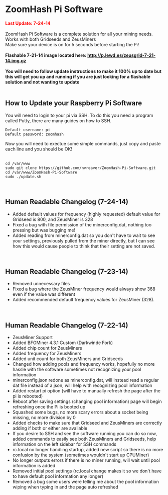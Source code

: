 ZoomHash Pi Software
====================
<strong style="color: red;">Last Update: 7-24-14</strong><br /><br />
ZoomHash Pi Software is a complete solution for all your mining needs.<br />
Works with both Gridseeds and ZeusMiners<br />
Make sure your device is on for 5 seconds before starting the Pi!<br /><br />
<strong>Flashable 7-21-14 image located here: http://p.lewd.es/zeusgrid-7-21-14.img.gz<br /><br />
You will need to follow update instructions to make it 100% up to date but this will get you up and running if you are just looking for a flashable solution and not wanting to update</strong><br /><br />


<h2>How to Update your Raspberry Pi Software</h2>
You will need to login to your pi via SSH. To do this you need a program called Putty, there are many guides on how to SSH. 

```
Default username: pi
Default password: zoomhash
```


Now you will need to exectue some simple commands, just copy and paste each line and you should be OK!<br /><br />
```
cd /var/www
sudo git clone https://github.com/nvreaver/ZoomHash-Pi-Software.git
cd /var/www/ZoomHash-Pi-Software
sudo ./update.sh
```


<br />

<h2>Human Readable Changelog (7-24-14)</h2>
<ul>
<li>Added default values for frequency (highly requested) default value for Gridseed is 800, and ZeusMiner is 328<br /></li>
<li>Fixed a bug with file permission of the minerconfig.dat, nothing too pressing but was bugging me!<br/></li>
<li>Added reading from minerconfig.dat so you don't have to wait to see your settings, previously pulled from the miner directly, but I can see how this would cause people to think that their setting are not saved.<br /></li>
</ul>

<br />

<h2>Human Readable Changelog (7-23-14)</h2>
<ul>
<li>Removed unnecessary files<br /></li>
<li>Fixed a bug where the ZeusMiner frequency would always show 368 even if the value was different<br/></li>
<li>Added recommended default frequency values for ZeusMiner (328).<br /></li>
</ul>


<br />
<h2>Human Readable Changelog (7-22-14)</h2>
<ul>
<li>ZeusMiner Support<br /></li>
<li>Added BFGMiner 4.3.1 Custom (Darkwinde Fork)<br /></li>
<li>Added chip count for ZeusMiners<br /></li>
<li>Added frequency for ZeusMiners<br /></li>
<li>Added unit count for both ZeusMiners and Gridseeds<br /></li>
<li>Changed how adding pools and frequency works, hopefully no more hassle with the software sometimes not recognizing your pool information<br /></li>
<li>minerconfig.json redone as minerconfig.dat, will instead read a regular dat file instead of a json, will help with recognizing pool information<br /></li>
<li>Added restart pi option (will have to manually refresh the page after the pi is rebooted)<br /></li>
<li>Reboot after saving settings (changing pool information) page will begin refreshing once the Pi is booted up<br /></li>
<li>Squashed some bugs, no more scary errors about a socket being missing, no more division by 0<br /></li>
<li>Added checks to make sure that Gridseed and ZeusMiners are correctly adding if both or either are available<br /></li>
<li>If you desire to SSH and see the software running you can do so now, added commands to easily see both ZeusMiners and Gridseeds, help information on the left sidebar for SSH commands<br /></li>
<li>rc.local no longer handling startup, added new script so there is no more confusion by the system (sometimes wouldn't start up CPUMiner)<br /></li>
<li>No longer outputs errors if there is no miner running, will wait until pool information is added<br /></li>
<li>Removed initial pool settings (rc.local change makes it so we don't have to have default pool information any longer)<br /></li>
<li>Removed a bug some users were telling me about the pool information wiping when typing in and the page auto refreshed<br /></li>
</ul>

